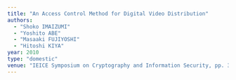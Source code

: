 ```yaml
---
title: "An Access Control Method for Digital Video Distribution"
authors:
  - "Shoko IMAIZUMI"
  - "Yoshito ABE"
  - "Masaaki FUJIYOSHI"
  - "Hitoshi KIYA"
year: 2010
type: "domestic"
venue: "IEICE Symposium on Cryptography and Information Security, pp. 3F4-1, 香川県高松市, 2010-01-21."
---
```

